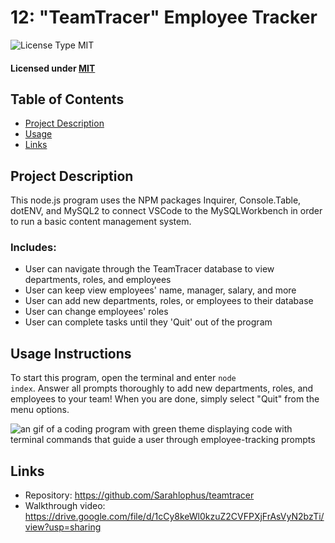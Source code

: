 # 12: "TeamTracer" Employee Tracker

![License Type MIT](https://img.shields.io/badge/License-MIT-blueviolet.svg)

#### Licensed under [MIT](LICENSE)

## Table of Contents

- [Project Description](#project-description)
- [Usage](#usage-instructions)
- [Links](#links)

## Project Description

This node.js program uses the NPM packages Inquirer, Console.Table, dotENV, and MySQL2 to connect VSCode to the MySQLWorkbench in order to run a basic content management system.

### Includes:

- User can navigate through the TeamTracer database to view departments, roles, and employees
- User can keep view employees' name, manager, salary, and more
- User can add new departments, roles, or employees to their database
- User can change employees' roles
- User can complete tasks until they 'Quit' out of the program

## Usage Instructions

To start this program, open the terminal and enter <code>node index</code>. Answer all prompts thoroughly to add new departments, roles, and employees to your team! When you are done, simply select "Quit" from the menu options.

![an gif of a coding program with green theme displaying code with terminal commands that guide a user through employee-tracking prompts](img/teamtracerGif.gif)

## Links

- Repository: https://github.com/Sarahlophus/teamtracer
- Walkthrough video: https://drive.google.com/file/d/1cCy8keWl0kzuZ2CVFPXjFrAsVyN2bzTi/view?usp=sharing
